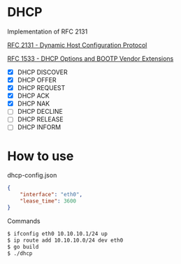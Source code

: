 # DHCP
Implementation of RFC 2131

[RFC 2131 - Dynamic Host Configuration Protocol](https://www.rfc-editor.org/rfc/rfc2131)

[RFC 1533 - DHCP Options and BOOTP Vendor Extensions](https://www.rfc-editor.org/rfc/rfc1533)

- [X] DHCP DISCOVER
- [X] DHCP OFFER
- [X] DHCP REQUEST
- [X] DHCP ACK
- [X] DHCP NAK
- [ ] DHCP DECLINE
- [ ] DHCP RELEASE
- [ ] DHCP INFORM

# How to use

dhcp-config.json
```json
{
	"interface": "eth0",
	"lease_time": 3600
}
```

Commands
```bash
$ ifconfig eth0 10.10.10.1/24 up
$ ip route add 10.10.10.0/24 dev eth0
$ go build
$ ./dhcp
```
